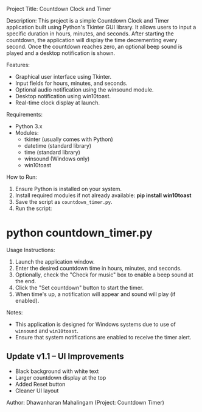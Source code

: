 Project Title: Countdown Clock and Timer

Description:
This project is a simple Countdown Clock and Timer application built using Python's Tkinter GUI library. It allows users to input a specific duration in hours, minutes, and seconds. After starting the countdown, the application will display the time decrementing every second. Once the countdown reaches zero, an optional beep sound is played and a desktop notification is shown.

Features:
- Graphical user interface using Tkinter.
- Input fields for hours, minutes, and seconds.
- Optional audio notification using the winsound module.
- Desktop notification using win10toast.
- Real-time clock display at launch.

Requirements:
- Python 3.x
- Modules:
  - tkinter (usually comes with Python)
  - datetime (standard library)
  - time (standard library)
  - winsound (Windows only)
  - win10toast

How to Run:
1. Ensure Python is installed on your system.
2. Install required modules if not already available:
    **pip install win10toast**
3. Save the script as `countdown_timer.py`.
4. Run the script:

# python countdown_timer.py
Usage Instructions:
1. Launch the application window.
2. Enter the desired countdown time in hours, minutes, and seconds.
3. Optionally, check the "Check for music" box to enable a beep sound at the end.
4. Click the "Set countdown" button to start the timer.
5. When time's up, a notification will appear and sound will play (if enabled).

Notes:
- This application is designed for Windows systems due to use of `winsound` and `win10toast`.
- Ensure that system notifications are enabled to receive the timer alert.

##  Update v1.1 – UI Improvements

- Black background with white text
- Larger countdown display at the top
- Added Reset button
- Cleaner UI layout


Author:
Dhawanharan Mahalingam (Project: Countdown Timer)

